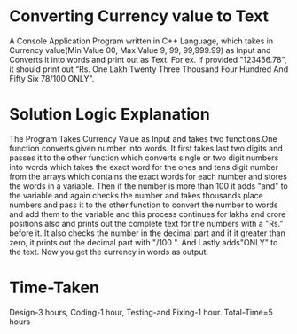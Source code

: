 # Converting Currency value to Text
A Console Application Program written in C++ Language, which takes in Currency value(Min Value 00, Max Value 9, 99, 99,999.99) as Input and Converts it into words and print out as Text. For ex. If provided "123456.78", it should print out “Rs. One Lakh Twenty Three Thousand Four Hundred And Fifty Six 78/100 ONLY".
# Solution Logic Explanation
The Program Takes Currency Value as Input and takes two functions.One function converts given number into words. It first takes last two digits and passes it to the other function which converts single or two digit numbers into words which takes the exact word for the ones and tens digit number from the arrays which contains the exact words for each number and stores the words in a variable. Then if the number is more than 100 it adds "and" to the variable and again checks the number and takes thousands place numbers and pass it to the other function to convert the number to words and add them to the variable and this process continues for lakhs and crore positions also and prints out the complete text for the numbers with a "Rs." before it. It also checks the number in the decimal part and if it greater than zero, it prints out the decimal part with "/100 ". And Lastly adds"ONLY" to the text. Now you get the currency in words as output.
# Time-Taken
Design-3 hours, Coding-1 hour, Testing-and Fixing-1 hour. Total-Time=5 hours
